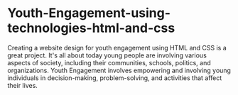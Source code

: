 # Youth-Engagement-using-technologies-html-and-css
Creating a website design for youth engagement using HTML and CSS is a great project. It's all about today young people are involving various aspects of society, including their communities, schools, politics, and organizations. Youth Engagement involves empowering and involving young individuals in decision-making, problem-solving, and activities that affect their lives. 
